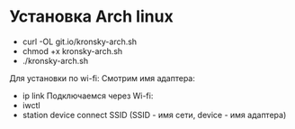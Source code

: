 Установка Arch linux
=====================

* curl -OL git.io/kronsky-arch.sh
* chmod +x kronsky-arch.sh
* ./kronsky-arch.sh

Для установки по wi-fi:
Смотрим имя адаптера:
* ip link
Подключаемся через Wi-fi:
* iwctl
* station device connect SSID
(SSID - имя сети, device - имя адаптера)
